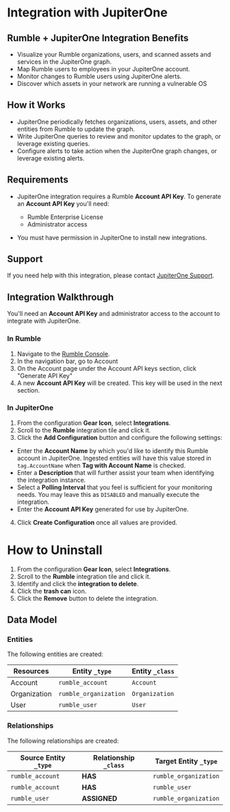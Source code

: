 # Integration with JupiterOne

## Rumble + JupiterOne Integration Benefits

- Visualize your Rumble organizations, users, and scanned assets and services in
  the JupiterOne graph.
- Map Rumble users to employees in your JupiterOne account.
- Monitor changes to Rumble users using JupiterOne alerts.
- Discover which assets in your network are running a vulnerable OS

## How it Works

- JupiterOne periodically fetches organizations, users, assets, and other
  entities from Rumble to update the graph.
- Write JupiterOne queries to review and monitor updates to the graph, or
  leverage existing queries.
- Configure alerts to take action when the JupiterOne graph changes, or leverage
  existing alerts.

## Requirements

<!--
TODO: Only export token for assets a possibility
TODO: Organization Admin for org admin vs account admin
-->

- JupiterOne integration requires a Rumble **Account API Key**. To generate an
  **Account API Key** you'll need:

  - Rumble Enterprise License
  - Administrator access

- You must have permission in JupiterOne to install new integrations.

## Support

If you need help with this integration, please contact
[JupiterOne Support](https://support.jupiterone.io).

## Integration Walkthrough

You'll need an **Account API Key** and administrator access to the account to
integrate with JupiterOne.

### In Rumble

1. Navigate to the [Rumble Console](https://console.rumble.run/).
2. In the navigation bar, go to Account
3. On the Account page under the Account API keys section, click "Generate API
   Key"
4. A new **Account API Key** will be created. This key will be used in the next
   section.

### In JupiterOne

1. From the configuration **Gear Icon**, select **Integrations**.
2. Scroll to the **Rumble** integration tile and click it.
3. Click the **Add Configuration** button and configure the following settings:

- Enter the **Account Name** by which you'd like to identify this Rumble account
  in JupiterOne. Ingested entities will have this value stored in
  `tag.AccountName` when **Tag with Account Name** is checked.
- Enter a **Description** that will further assist your team when identifying
  the integration instance.
- Select a **Polling Interval** that you feel is sufficient for your monitoring
  needs. You may leave this as `DISABLED` and manually execute the integration.
- Enter the **Account API Key** generated for use by JupiterOne.

4. Click **Create Configuration** once all values are provided.

# How to Uninstall

1. From the configuration **Gear Icon**, select **Integrations**.
2. Scroll to the **Rumble** integration tile and click it.
3. Identify and click the **integration to delete**.
4. Click the **trash can** icon.
5. Click the **Remove** button to delete the integration.

<!-- {J1_DOCUMENTATION_MARKER_START} -->
<!--
********************************************************************************
NOTE: ALL OF THE FOLLOWING DOCUMENTATION IS GENERATED USING THE
"j1-integration document" COMMAND. DO NOT EDIT BY HAND! PLEASE SEE THE DEVELOPER
DOCUMENTATION FOR USAGE INFORMATION:

https://github.com/JupiterOne/sdk/blob/main/docs/integrations/development.md
********************************************************************************
-->

## Data Model

### Entities

The following entities are created:

| Resources    | Entity `_type`        | Entity `_class` |
| ------------ | --------------------- | --------------- |
| Account      | `rumble_account`      | `Account`       |
| Organization | `rumble_organization` | `Organization`  |
| User         | `rumble_user`         | `User`          |

### Relationships

The following relationships are created:

| Source Entity `_type` | Relationship `_class` | Target Entity `_type` |
| --------------------- | --------------------- | --------------------- |
| `rumble_account`      | **HAS**               | `rumble_organization` |
| `rumble_account`      | **HAS**               | `rumble_user`         |
| `rumble_user`         | **ASSIGNED**          | `rumble_organization` |

<!--
********************************************************************************
END OF GENERATED DOCUMENTATION AFTER BELOW MARKER
********************************************************************************
-->
<!-- {J1_DOCUMENTATION_MARKER_END} -->
